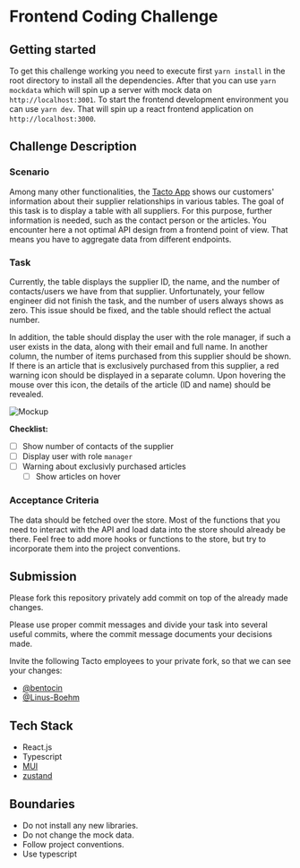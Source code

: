 # Frontend Coding Challenge

## Getting started

To get this challenge working you need to execute first `yarn install` in the
root directory to install all the dependencies. After that you can use
`yarn mockdata` which will spin up a server with mock data on `http://localhost:3001`. To
start the frontend development environment you can use `yarn dev`. That will
spin up a react frontend application on `http://localhost:3000`.

## Challenge Description

### Scenario

Among many other functionalities, the [Tacto App](https://tacto.ai) shows our
customers' information about their supplier relationships in various tables. The
goal of this task is to display a table with all suppliers. For this purpose,
further information is needed, such as the contact person or the articles. You
encounter here a not optimal API design from a frontend point of view. That
means you have to aggregate data from different endpoints.

### Task

Currently, the table displays the supplier ID, the name, and the number of
contacts/users we have from that supplier. Unfortunately, your fellow engineer
did not finish the task, and the number of users always shows as zero. This
issue should be fixed, and the table should reflect the actual number.

In addition, the table should display the user with the role manager, if such
a user exists in the data, along with their email and full name. In another
column, the number of items purchased from this supplier should be shown. If
there is an article that is exclusively purchased from this supplier, a red
warning icon should be displayed in a separate column. Upon hovering the mouse
over this icon, the details of the article (ID and name) should be revealed.

![Mockup](/docs/images/mockup.jpg)

**Checklist:**

- [ ] Show number of contacts of the supplier
- [ ] Display user with role `manager`
- [ ] Warning about exclusivly purchased articles
  - [ ] Show articles on hover

### Acceptance Criteria

The data should be fetched over the store. Most of the functions that you need
to interact with the API and load data into the store should already be there.
Feel free to add more hooks or functions to the store, but try to incorporate
them into the project conventions.

## Submission

Please fork this repository privately add commit on top of the already made
changes.

Please use proper commit messages and divide your task into several useful
commits, where the commit message documents your decisions made.

Invite the following Tacto employees to your private fork, so that we can
see your changes:

- [@bentocin](https://github.com/bentocin)
- [@Linus-Boehm](https://github.com/Linus-Boehm)

## Tech Stack

- React.js
- Typescript
- [MUI](https://mui.com/material-ui/getting-started/installation/)
- [zustand](https://github.com/pmndrs/zustand)

## Boundaries

- Do not install any new libraries.
- Do not change the mock data.
- Follow project conventions.
- Use typescript
